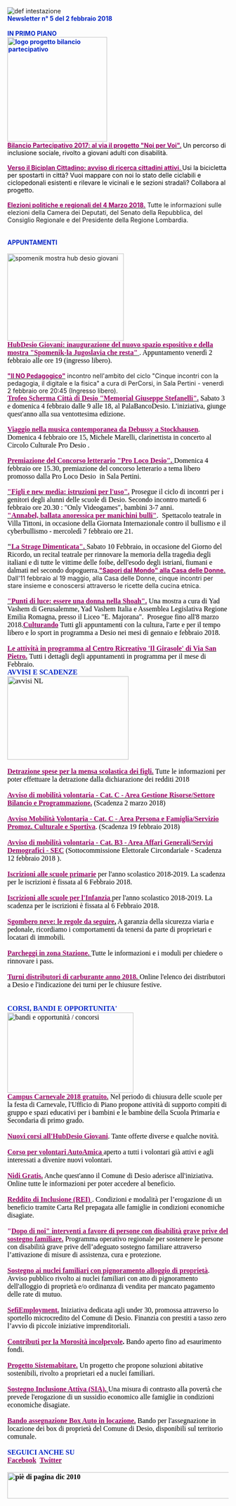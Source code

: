 <html><body><DIV>
<DIV><IMG border=0 alt="def intestazione" src="http://www.comune.desio.mb.it/servizi/gestionedocumentale/visualizzadocumento.aspx?id=6276"> </DIV>
<DIV><STRONG><FONT color=#0426c6>Newsletter n°&nbsp;5 del&nbsp;2 febbraio 2018</FONT></STRONG></DIV>
<DIV><STRONG><FONT color=#0426c6></FONT></STRONG>&nbsp;</DIV>
<DIV><FONT color=#0426c6><STRONG>IN PRIMO PIANO</STRONG></FONT></DIV>
<DIV><STRONG><FONT color=#0426c6><IMG style="HEIGHT: 238px; WIDTH: 227px" alt="logo progetto bilancio partecipativo " src="http://www.comune.desio.mb.it/servizi/gestionedocumentale/visualizzadocumento.aspx?ID=23638" width=179 height=251 Voi?? per Noi></FONT></STRONG></DIV>
<DIV>
<DIV><FONT color=#0426c6><FONT color=#000000><STRONG><FONT color=#990066><A title="" href="https://www.comune.desio.mb.it/servizi/notizie/notizie_fase02.aspx?ID=46730" target=_self><FONT color=#0426c6><FONT color=#000000><STRONG><FONT color=#990066>Bilancio Partecipativo 2017: al via il progetto "Noi per Voi".</FONT></STRONG></FONT></FONT></A></FONT> </STRONG>Un percorso di inclusione sociale, rivolto a giovani adulti con disabilità.</FONT> </FONT></DIV></DIV>
<DIV>&nbsp;</DIV>
<DIV>
<DIV><STRONG><A title="" href="https://www.comune.desio.mb.it/servizi/notizie/notizie_fase02.aspx?ID=46769" target=_self><STRONG><FONT color=#990066>Verso il Biciplan Cittadino: avviso di ricerca cittadini attivi. </FONT></STRONG></A></STRONG><FONT color=#000000>Usi la bicicletta per spostarti in città? Vuoi mappare con noi lo stato delle ciclabili e ciclopedonali esistenti e rilevare le vicinali e le sezioni stradali? Collabora al progetto. </FONT></DIV>
<DIV>&nbsp;</DIV>
<DIV>
<DIV><A title="" href="http://www.comune.desio.mb.it/servizi/notizie/notizie_fase02.aspx?ID=46646" target=_self><STRONG><FONT color=#990066>Elezioni politiche e regionali del 4 Marzo 2018.</FONT></STRONG></A> Tutte le informazioni sulle elezioni della Camera dei Deputati, del Senato della Repubblica, del Consiglio Regionale e del Presidente della Regione Lombardia.</DIV></DIV>
<DIV><STRONG><FONT color=#0426c6></FONT></STRONG>&nbsp;</DIV></DIV>
<DIV><STRONG><FONT color=#0426c6></FONT></STRONG>&nbsp;</DIV>
<DIV><FONT color=#0426c6><STRONG>APPUNTAMENTI</STRONG></FONT><FONT color=#0426c6><FONT color=#000000> </FONT></FONT></DIV>
<DIV>&nbsp;</DIV>
<DIV><IMG style="HEIGHT: 199px; WIDTH: 265px" alt="spomenik mostra hub desio giovani" src="http://www.comune.desio.mb.it/servizi/gestionedocumentale/visualizzadocumento.aspx?ID=23639" width=265 height=262></DIV>
<DIV><SPAN style="FONT-SIZE: 12px; FONT-FAMILY: Verdana, Geneva, Arial, Helvetica, sans-serif; WHITE-SPACE: normal; WORD-SPACING: 0px; TEXT-TRANSFORM: none; FLOAT: none; FONT-WEIGHT: normal; COLOR: rgb(0,0,0); FONT-STYLE: normal; ORPHANS: 2; WIDOWS: 2; DISPLAY: inline !important; LETTER-SPACING: normal; TEXT-INDENT: 0px; font-variant-ligatures: normal; font-variant-caps: normal; -webkit-text-stroke-width: 0px; text-decoration-style: initial; text-decoration-color: initial"><SPAN style="COLOR: black"><FONT size=3 face="Times New Roman"><A title="" href="http://www.comune.desio.mb.it/servizi/notizie/notizie_fase02.aspx?ID=46949" target=_self><SPAN style="FONT-SIZE: 12px; FONT-FAMILY: Verdana, Geneva, Arial, Helvetica, sans-serif; WHITE-SPACE: normal; WORD-SPACING: 0px; TEXT-TRANSFORM: none; FLOAT: none; FONT-WEIGHT: normal; COLOR: rgb(0,0,0); FONT-STYLE: normal; ORPHANS: 2; WIDOWS: 2; DISPLAY: inline !important; LETTER-SPACING: normal; TEXT-INDENT: 0px; font-variant-ligatures: normal; font-variant-caps: normal; -webkit-text-stroke-width: 0px; text-decoration-style: initial; text-decoration-color: initial"><SPAN style="COLOR: black"><FONT size=3 face="Times New Roman"><STRONG><FONT color=#990066>HubDesio Giovani: inaugurazione del nuovo spazio espositivo e della mostra "Spomenik-la Jugoslavia che resta"</FONT></STRONG> </FONT></SPAN></SPAN></A>. </FONT></SPAN></SPAN><SPAN style="COLOR: black"><FONT size=3 face="Times New Roman">Appuntamento venerdì 2 febbraio alle ore 19 (ingresso libero).</FONT></SPAN></DIV>
<DIV><SPAN style="COLOR: black"></SPAN>&nbsp;</DIV>
<DIV>
<P class=MsoNormal style="MARGIN: 0cm 0cm 0pt"><SPAN style="FONT-WEIGHT: normal; COLOR: black"></A></SPAN></SPAN><SPAN style="COLOR: black"></SPAN><STRONG><FONT color=#990066><A title="" href="http://percorsidesio.it/blog/2018/01/13/il-no-pedagogico-02-02/" target=_self><STRONG><FONT color=#990066>"Il NO Pedagogico"</FONT></STRONG></A></FONT></STRONG> incontro nell'ambito del ciclo "Cinque incontri con la pedagogia, il digitale e la fisica" a cura di PerCorsi, in Sala Pertini - venerdì 2 febbraio ore <?xml:namespace prefix = "st1" ns = "urn:schemas-microsoft-com:office:smarttags" /><st1:time Hour="20" Minute="45" w:st="on">20:45</st1:time> (Ingresso libero).</SPAN></SPAN><?xml:namespace prefix = "o" ns = "urn:schemas-microsoft-com:office:office" /><o:p></o:p></P></DIV>
<DIV>
<DIV></SPAN><SPAN style="FONT-SIZE: 12px; FONT-FAMILY: Verdana, Geneva, Arial, Helvetica, sans-serif; WHITE-SPACE: normal; WORD-SPACING: 0px; TEXT-TRANSFORM: none; FLOAT: none; FONT-WEIGHT: normal; COLOR: rgb(0,0,0); FONT-STYLE: normal; ORPHANS: 2; WIDOWS: 2; DISPLAY: inline !important; LETTER-SPACING: normal; TEXT-INDENT: 0px; font-variant-ligatures: normal; font-variant-caps: normal; -webkit-text-stroke-width: 0px; text-decoration-style: initial; text-decoration-color: initial"><SPAN style="FONT-SIZE: 12px; FONT-FAMILY: Verdana, Geneva, Arial, Helvetica, sans-serif; WHITE-SPACE: normal; WORD-SPACING: 0px; TEXT-TRANSFORM: none; FLOAT: none; FONT-WEIGHT: normal; COLOR: rgb(0,0,0); FONT-STYLE: normal; ORPHANS: 2; WIDOWS: 2; DISPLAY: inline !important; LETTER-SPACING: normal; TEXT-INDENT: 0px; font-variant-ligatures: normal; font-variant-caps: normal; -webkit-text-stroke-width: 0px; text-decoration-style: initial; text-decoration-color: initial"><SPAN style="FONT-SIZE: 12pt; FONT-FAMILY: 'Times New Roman'; COLOR: black; mso-fareast-font-family: 'MS Mincho'; mso-fareast-language: JA; mso-ansi-language: IT; mso-bidi-language: AR-SA"><STRONG><FONT color=#990066></FONT></STRONG></SPAN></SPAN></SPAN></DIV></DIV>
<DIV><SPAN style="FONT-SIZE: 12px; FONT-FAMILY: Verdana, Geneva, Arial, Helvetica, sans-serif; WHITE-SPACE: normal; WORD-SPACING: 0px; TEXT-TRANSFORM: none; FLOAT: none; FONT-WEIGHT: normal; COLOR: rgb(0,0,0); FONT-STYLE: normal; ORPHANS: 2; WIDOWS: 2; DISPLAY: inline !important; LETTER-SPACING: normal; TEXT-INDENT: 0px; font-variant-ligatures: normal; font-variant-caps: normal; -webkit-text-stroke-width: 0px; text-decoration-style: initial; text-decoration-color: initial"><SPAN style="FONT-SIZE: 12px; FONT-FAMILY: Verdana, Geneva, Arial, Helvetica, sans-serif; WHITE-SPACE: normal; WORD-SPACING: 0px; TEXT-TRANSFORM: none; FLOAT: none; FONT-WEIGHT: normal; COLOR: rgb(0,0,0); FONT-STYLE: normal; ORPHANS: 2; WIDOWS: 2; DISPLAY: inline !important; LETTER-SPACING: normal; TEXT-INDENT: 0px; font-variant-ligatures: normal; font-variant-caps: normal; -webkit-text-stroke-width: 0px; text-decoration-style: initial; text-decoration-color: initial"><SPAN style="FONT-SIZE: 12pt; FONT-FAMILY: 'Times New Roman'; COLOR: black; mso-fareast-font-family: 'MS Mincho'; mso-fareast-language: JA; mso-ansi-language: IT; mso-bidi-language: AR-SA"><FONT color=#990066><STRONG><A title="" href="http://www.comune.desio.mb.it/servizi/notizie/notizie_fase02.aspx?ID=46970" target=_self><SPAN style="FONT-SIZE: 12px; FONT-FAMILY: Verdana, Geneva, Arial, Helvetica, sans-serif; WHITE-SPACE: normal; WORD-SPACING: 0px; TEXT-TRANSFORM: none; FLOAT: none; FONT-WEIGHT: normal; COLOR: rgb(0,0,0); FONT-STYLE: normal; ORPHANS: 2; WIDOWS: 2; DISPLAY: inline !important; LETTER-SPACING: normal; TEXT-INDENT: 0px; font-variant-ligatures: normal; font-variant-caps: normal; -webkit-text-stroke-width: 0px; text-decoration-style: initial; text-decoration-color: initial"><SPAN style="FONT-SIZE: 12px; FONT-FAMILY: Verdana, Geneva, Arial, Helvetica, sans-serif; WHITE-SPACE: normal; WORD-SPACING: 0px; TEXT-TRANSFORM: none; FLOAT: none; FONT-WEIGHT: normal; COLOR: rgb(0,0,0); FONT-STYLE: normal; ORPHANS: 2; WIDOWS: 2; DISPLAY: inline !important; LETTER-SPACING: normal; TEXT-INDENT: 0px; font-variant-ligatures: normal; font-variant-caps: normal; -webkit-text-stroke-width: 0px; text-decoration-style: initial; text-decoration-color: initial"><SPAN style="FONT-SIZE: 12pt; FONT-FAMILY: 'Times New Roman'; COLOR: black; mso-fareast-font-family: 'MS Mincho'; mso-fareast-language: JA; mso-ansi-language: IT; mso-bidi-language: AR-SA"><FONT color=#990066><STRONG>Trofeo Scherma Città di Desio "Memorial Giuseppe Stefanelli".</STRONG></FONT></SPAN></SPAN></SPAN></A> </STRONG></FONT><FONT color=#000000>Sabato 3 e domenica 4 febbraio dalle 9 alle 18, al PalaBancoDesio. L'iniziativa, giunge quest'anno alla sua ventottesima edizione.</FONT></SPAN></SPAN></SPAN></DIV>
<DIV><SPAN style="FONT-SIZE: 12px; FONT-FAMILY: Verdana, Geneva, Arial, Helvetica, sans-serif; WHITE-SPACE: normal; WORD-SPACING: 0px; TEXT-TRANSFORM: none; FLOAT: none; FONT-WEIGHT: normal; COLOR: rgb(0,0,0); FONT-STYLE: normal; ORPHANS: 2; WIDOWS: 2; DISPLAY: inline !important; LETTER-SPACING: normal; TEXT-INDENT: 0px; font-variant-ligatures: normal; font-variant-caps: normal; -webkit-text-stroke-width: 0px; text-decoration-style: initial; text-decoration-color: initial"><SPAN style="FONT-SIZE: 12px; FONT-FAMILY: Verdana, Geneva, Arial, Helvetica, sans-serif; WHITE-SPACE: normal; WORD-SPACING: 0px; TEXT-TRANSFORM: none; FLOAT: none; FONT-WEIGHT: normal; COLOR: rgb(0,0,0); FONT-STYLE: normal; ORPHANS: 2; WIDOWS: 2; DISPLAY: inline !important; LETTER-SPACING: normal; TEXT-INDENT: 0px; font-variant-ligatures: normal; font-variant-caps: normal; -webkit-text-stroke-width: 0px; text-decoration-style: initial; text-decoration-color: initial"><SPAN style="FONT-SIZE: 12pt; FONT-FAMILY: 'Times New Roman'; COLOR: black; mso-fareast-font-family: 'MS Mincho'; mso-fareast-language: JA; mso-ansi-language: IT; mso-bidi-language: AR-SA"><STRONG><FONT color=#990066></FONT></STRONG></SPAN></SPAN></SPAN>&nbsp;</DIV>
<DIV><SPAN style="FONT-SIZE: 12px; FONT-FAMILY: Verdana, Geneva, Arial, Helvetica, sans-serif; WHITE-SPACE: normal; WORD-SPACING: 0px; TEXT-TRANSFORM: none; FLOAT: none; FONT-WEIGHT: normal; COLOR: rgb(0,0,0); FONT-STYLE: normal; ORPHANS: 2; WIDOWS: 2; DISPLAY: inline !important; LETTER-SPACING: normal; TEXT-INDENT: 0px; font-variant-ligatures: normal; font-variant-caps: normal; -webkit-text-stroke-width: 0px; text-decoration-style: initial; text-decoration-color: initial"><SPAN style="FONT-SIZE: 12px; FONT-FAMILY: Verdana, Geneva, Arial, Helvetica, sans-serif; WHITE-SPACE: normal; WORD-SPACING: 0px; TEXT-TRANSFORM: none; FLOAT: none; FONT-WEIGHT: normal; COLOR: rgb(0,0,0); FONT-STYLE: normal; ORPHANS: 2; WIDOWS: 2; DISPLAY: inline !important; LETTER-SPACING: normal; TEXT-INDENT: 0px; font-variant-ligatures: normal; font-variant-caps: normal; -webkit-text-stroke-width: 0px; text-decoration-style: initial; text-decoration-color: initial"><SPAN style="FONT-SIZE: 12pt; FONT-FAMILY: 'Times New Roman'; COLOR: black; mso-fareast-font-family: 'MS Mincho'; mso-fareast-language: JA; mso-ansi-language: IT; mso-bidi-language: AR-SA"><STRONG><FONT color=#990066><A title="" href="http://www.comune.desio.mb.it/servizi/notizie/notizie_fase02.aspx?ID=46748" target=_self><SPAN style="FONT-SIZE: 12px; FONT-FAMILY: Verdana, Geneva, Arial, Helvetica, sans-serif; WHITE-SPACE: normal; WORD-SPACING: 0px; TEXT-TRANSFORM: none; FLOAT: none; FONT-WEIGHT: normal; COLOR: rgb(0,0,0); FONT-STYLE: normal; ORPHANS: 2; WIDOWS: 2; DISPLAY: inline !important; LETTER-SPACING: normal; TEXT-INDENT: 0px; font-variant-ligatures: normal; font-variant-caps: normal; -webkit-text-stroke-width: 0px; text-decoration-style: initial; text-decoration-color: initial"><SPAN style="FONT-SIZE: 12px; FONT-FAMILY: Verdana, Geneva, Arial, Helvetica, sans-serif; WHITE-SPACE: normal; WORD-SPACING: 0px; TEXT-TRANSFORM: none; FLOAT: none; FONT-WEIGHT: normal; COLOR: rgb(0,0,0); FONT-STYLE: normal; ORPHANS: 2; WIDOWS: 2; DISPLAY: inline !important; LETTER-SPACING: normal; TEXT-INDENT: 0px; font-variant-ligatures: normal; font-variant-caps: normal; -webkit-text-stroke-width: 0px; text-decoration-style: initial; text-decoration-color: initial"><SPAN style="FONT-SIZE: 12pt; FONT-FAMILY: 'Times New Roman'; COLOR: black; mso-fareast-font-family: 'MS Mincho'; mso-fareast-language: JA; mso-ansi-language: IT; mso-bidi-language: AR-SA"><STRONG><FONT color=#990066>Viaggio nella musica contemporanea da Debussy a Stockhausen</FONT></STRONG></SPAN></SPAN></SPAN></A></FONT></STRONG>. Domenica 4 febbraio ore 15, Michele Marelli, clarinettista in concerto al Circolo Culturale Pro Desio .</SPAN></SPAN></SPAN></DIV>
<DIV><SPAN style="FONT-SIZE: 12px; FONT-FAMILY: Verdana, Geneva, Arial, Helvetica, sans-serif; WHITE-SPACE: normal; WORD-SPACING: 0px; TEXT-TRANSFORM: none; FLOAT: none; FONT-WEIGHT: normal; COLOR: rgb(0,0,0); FONT-STYLE: normal; ORPHANS: 2; WIDOWS: 2; DISPLAY: inline !important; LETTER-SPACING: normal; TEXT-INDENT: 0px; font-variant-ligatures: normal; font-variant-caps: normal; -webkit-text-stroke-width: 0px; text-decoration-style: initial; text-decoration-color: initial"><SPAN style="FONT-SIZE: 12px; FONT-FAMILY: Verdana, Geneva, Arial, Helvetica, sans-serif; WHITE-SPACE: normal; WORD-SPACING: 0px; TEXT-TRANSFORM: none; FLOAT: none; FONT-WEIGHT: normal; COLOR: rgb(0,0,0); FONT-STYLE: normal; ORPHANS: 2; WIDOWS: 2; DISPLAY: inline !important; LETTER-SPACING: normal; TEXT-INDENT: 0px; font-variant-ligatures: normal; font-variant-caps: normal; -webkit-text-stroke-width: 0px; text-decoration-style: initial; text-decoration-color: initial"><SPAN style="FONT-SIZE: 12pt; FONT-FAMILY: 'Times New Roman'; COLOR: black; mso-fareast-font-family: 'MS Mincho'; mso-fareast-language: JA; mso-ansi-language: IT; mso-bidi-language: AR-SA"></SPAN></SPAN></SPAN>&nbsp;</DIV>
<DIV><SPAN style="FONT-SIZE: 12px; FONT-FAMILY: Verdana, Geneva, Arial, Helvetica, sans-serif; WHITE-SPACE: normal; WORD-SPACING: 0px; TEXT-TRANSFORM: none; FLOAT: none; FONT-WEIGHT: normal; COLOR: rgb(0,0,0); FONT-STYLE: normal; ORPHANS: 2; WIDOWS: 2; DISPLAY: inline !important; LETTER-SPACING: normal; TEXT-INDENT: 0px; font-variant-ligatures: normal; font-variant-caps: normal; -webkit-text-stroke-width: 0px; text-decoration-style: initial; text-decoration-color: initial"><SPAN style="FONT-SIZE: 12px; FONT-FAMILY: Verdana, Geneva, Arial, Helvetica, sans-serif; WHITE-SPACE: normal; WORD-SPACING: 0px; TEXT-TRANSFORM: none; FLOAT: none; FONT-WEIGHT: normal; COLOR: rgb(0,0,0); FONT-STYLE: normal; ORPHANS: 2; WIDOWS: 2; DISPLAY: inline !important; LETTER-SPACING: normal; TEXT-INDENT: 0px; font-variant-ligatures: normal; font-variant-caps: normal; -webkit-text-stroke-width: 0px; text-decoration-style: initial; text-decoration-color: initial"><SPAN style="FONT-SIZE: 12pt; FONT-FAMILY: 'Times New Roman'; COLOR: black; mso-fareast-font-family: 'MS Mincho'; mso-fareast-language: JA; mso-ansi-language: IT; mso-bidi-language: AR-SA"><STRONG><FONT color=#990066><A title="" href="http://www.comune.desio.mb.it/servizi/notizie/notizie_fase02.aspx?ID=46824" target=_self><SPAN style="FONT-SIZE: 12px; FONT-FAMILY: Verdana, Geneva, Arial, Helvetica, sans-serif; WHITE-SPACE: normal; WORD-SPACING: 0px; TEXT-TRANSFORM: none; FLOAT: none; FONT-WEIGHT: normal; COLOR: rgb(0,0,0); FONT-STYLE: normal; ORPHANS: 2; WIDOWS: 2; DISPLAY: inline !important; LETTER-SPACING: normal; TEXT-INDENT: 0px; font-variant-ligatures: normal; font-variant-caps: normal; -webkit-text-stroke-width: 0px; text-decoration-style: initial; text-decoration-color: initial"><SPAN style="FONT-SIZE: 12px; FONT-FAMILY: Verdana, Geneva, Arial, Helvetica, sans-serif; WHITE-SPACE: normal; WORD-SPACING: 0px; TEXT-TRANSFORM: none; FLOAT: none; FONT-WEIGHT: normal; COLOR: rgb(0,0,0); FONT-STYLE: normal; ORPHANS: 2; WIDOWS: 2; DISPLAY: inline !important; LETTER-SPACING: normal; TEXT-INDENT: 0px; font-variant-ligatures: normal; font-variant-caps: normal; -webkit-text-stroke-width: 0px; text-decoration-style: initial; text-decoration-color: initial"><SPAN style="FONT-SIZE: 12pt; FONT-FAMILY: 'Times New Roman'; COLOR: black; mso-fareast-font-family: 'MS Mincho'; mso-fareast-language: JA; mso-ansi-language: IT; mso-bidi-language: AR-SA"><STRONG><FONT color=#990066>Premiazione del Concorso letterario "Pro Loco Desio". </FONT></STRONG></SPAN></SPAN></SPAN></A></FONT></STRONG>Domenica 4 febbraio ore 15.30, premiazione del concorso letterario a tema libero promosso dalla Pro Loco Desio&nbsp; in Sala Pertini.</SPAN></SPAN></SPAN></DIV>
<DIV><SPAN style="FONT-SIZE: 12px; FONT-FAMILY: Verdana, Geneva, Arial, Helvetica, sans-serif; WHITE-SPACE: normal; WORD-SPACING: 0px; TEXT-TRANSFORM: none; FLOAT: none; FONT-WEIGHT: normal; COLOR: rgb(0,0,0); FONT-STYLE: normal; ORPHANS: 2; WIDOWS: 2; DISPLAY: inline !important; LETTER-SPACING: normal; TEXT-INDENT: 0px; font-variant-ligatures: normal; font-variant-caps: normal; -webkit-text-stroke-width: 0px; text-decoration-style: initial; text-decoration-color: initial"><SPAN style="FONT-SIZE: 12px; FONT-FAMILY: Verdana, Geneva, Arial, Helvetica, sans-serif; WHITE-SPACE: normal; WORD-SPACING: 0px; TEXT-TRANSFORM: none; FLOAT: none; FONT-WEIGHT: normal; COLOR: rgb(0,0,0); FONT-STYLE: normal; ORPHANS: 2; WIDOWS: 2; DISPLAY: inline !important; LETTER-SPACING: normal; TEXT-INDENT: 0px; font-variant-ligatures: normal; font-variant-caps: normal; -webkit-text-stroke-width: 0px; text-decoration-style: initial; text-decoration-color: initial"><SPAN style="FONT-SIZE: 12pt; FONT-FAMILY: 'Times New Roman'; COLOR: black; mso-fareast-font-family: 'MS Mincho'; mso-fareast-language: JA; mso-ansi-language: IT; mso-bidi-language: AR-SA"></SPAN></SPAN></SPAN>&nbsp;</DIV>
<DIV><SPAN style="FONT-SIZE: 12px; FONT-FAMILY: Verdana, Geneva, Arial, Helvetica, sans-serif; WHITE-SPACE: normal; WORD-SPACING: 0px; TEXT-TRANSFORM: none; FLOAT: none; FONT-WEIGHT: normal; COLOR: rgb(0,0,0); FONT-STYLE: normal; ORPHANS: 2; WIDOWS: 2; DISPLAY: inline !important; LETTER-SPACING: normal; TEXT-INDENT: 0px; font-variant-ligatures: normal; font-variant-caps: normal; -webkit-text-stroke-width: 0px; text-decoration-style: initial; text-decoration-color: initial"><SPAN style="FONT-SIZE: 12px; FONT-FAMILY: Verdana, Geneva, Arial, Helvetica, sans-serif; WHITE-SPACE: normal; WORD-SPACING: 0px; TEXT-TRANSFORM: none; FLOAT: none; FONT-WEIGHT: normal; COLOR: rgb(0,0,0); FONT-STYLE: normal; ORPHANS: 2; WIDOWS: 2; DISPLAY: inline !important; LETTER-SPACING: normal; TEXT-INDENT: 0px; font-variant-ligatures: normal; font-variant-caps: normal; -webkit-text-stroke-width: 0px; text-decoration-style: initial; text-decoration-color: initial"><SPAN style="FONT-SIZE: 12pt; FONT-FAMILY: 'Times New Roman'; COLOR: black; mso-fareast-font-family: 'MS Mincho'; mso-fareast-language: JA; mso-ansi-language: IT; mso-bidi-language: AR-SA"><SPAN style="FONT-SIZE: 12px; FONT-FAMILY: Verdana, Geneva, Arial, Helvetica, sans-serif; WHITE-SPACE: normal; WORD-SPACING: 0px; TEXT-TRANSFORM: none; FLOAT: none; FONT-WEIGHT: normal; COLOR: rgb(0,0,0); FONT-STYLE: normal; ORPHANS: 2; WIDOWS: 2; DISPLAY: inline !important; LETTER-SPACING: normal; TEXT-INDENT: 0px; font-variant-ligatures: normal; font-variant-caps: normal; -webkit-text-stroke-width: 0px; text-decoration-style: initial; text-decoration-color: initial"><FONT color=#0426c6 size=3 face="Times New Roman"><A title="" href="https://www.comune.desio.mb.it/servizi/notizie/notizie_fase02.aspx?ID=46078" target=_self><SPAN style="FONT-SIZE: 12px; FONT-FAMILY: Verdana, Geneva, Arial, Helvetica, sans-serif; WHITE-SPACE: normal; WORD-SPACING: 0px; TEXT-TRANSFORM: none; FLOAT: none; FONT-WEIGHT: normal; COLOR: rgb(0,0,0); FONT-STYLE: normal; ORPHANS: 2; WIDOWS: 2; DISPLAY: inline !important; LETTER-SPACING: normal; TEXT-INDENT: 0px; font-variant-ligatures: normal; font-variant-caps: normal; -webkit-text-stroke-width: 0px; text-decoration-style: initial; text-decoration-color: initial"><FONT color=#990066 size=3 face="Times New Roman"><STRONG>"Figli e new media: istruzioni per l'uso".</STRONG></FONT></SPAN></A><STRONG> </STRONG><FONT color=#000000>Prosegue il c</FONT><FONT color=#000000>iclo di incontri per i genitori degli alunni delle scuole di Desio. Secondo incontro martedì 6 febbraio ore 20.30 : "Only Videogames", b</FONT></FONT></SPAN><SPAN style="FONT-SIZE: 12px; FONT-FAMILY: Verdana, Geneva, Arial, Helvetica, sans-serif; WHITE-SPACE: normal; WORD-SPACING: 0px; TEXT-TRANSFORM: none; FLOAT: none; FONT-WEIGHT: normal; COLOR: rgb(0,0,0); FONT-STYLE: normal; ORPHANS: 2; WIDOWS: 2; DISPLAY: inline !important; LETTER-SPACING: normal; TEXT-INDENT: 0px; font-variant-ligatures: normal; font-variant-caps: normal; -webkit-text-stroke-width: 0px; text-decoration-style: initial; text-decoration-color: initial"><FONT color=#0426c6 size=3 face="Times New Roman"><FONT color=#000000>ambini 3-7 anni. <BR></FONT></FONT></SPAN></SPAN></SPAN></SPAN><SPAN style="FONT-SIZE: 12px; FONT-FAMILY: Verdana, Geneva, Arial, Helvetica, sans-serif; WHITE-SPACE: normal; WORD-SPACING: 0px; TEXT-TRANSFORM: none; FLOAT: none; FONT-WEIGHT: normal; COLOR: rgb(0,0,0); FONT-STYLE: normal; ORPHANS: 2; WIDOWS: 2; DISPLAY: inline !important; LETTER-SPACING: normal; TEXT-INDENT: 0px; font-variant-ligatures: normal; font-variant-caps: normal; -webkit-text-stroke-width: 0px; text-decoration-style: initial; text-decoration-color: initial"><SPAN style="FONT-SIZE: 12px; FONT-FAMILY: Verdana, Geneva, Arial, Helvetica, sans-serif; WHITE-SPACE: normal; WORD-SPACING: 0px; TEXT-TRANSFORM: none; FLOAT: none; FONT-WEIGHT: normal; COLOR: rgb(0,0,0); FONT-STYLE: normal; ORPHANS: 2; WIDOWS: 2; DISPLAY: inline !important; LETTER-SPACING: normal; TEXT-INDENT: 0px; font-variant-ligatures: normal; font-variant-caps: normal; -webkit-text-stroke-width: 0px; text-decoration-style: initial; text-decoration-color: initial"><SPAN style="FONT-SIZE: 12pt; FONT-FAMILY: 'Times New Roman'; COLOR: black; mso-fareast-font-family: 'MS Mincho'; mso-fareast-language: JA; mso-ansi-language: IT; mso-bidi-language: AR-SA"></DIV>
<DIV>
<DIV><SPAN style="FONT-SIZE: 12px; FONT-FAMILY: Verdana, Geneva, Arial, Helvetica, sans-serif; WHITE-SPACE: normal; WORD-SPACING: 0px; TEXT-TRANSFORM: none; FLOAT: none; FONT-WEIGHT: normal; COLOR: rgb(0,0,0); FONT-STYLE: normal; ORPHANS: 2; WIDOWS: 2; DISPLAY: inline !important; LETTER-SPACING: normal; TEXT-INDENT: 0px; font-variant-ligatures: normal; font-variant-caps: normal; -webkit-text-stroke-width: 0px; text-decoration-style: initial; text-decoration-color: initial"><SPAN style="FONT-SIZE: 12px; FONT-FAMILY: Verdana, Geneva, Arial, Helvetica, sans-serif; WHITE-SPACE: normal; WORD-SPACING: 0px; TEXT-TRANSFORM: none; FLOAT: none; FONT-WEIGHT: normal; COLOR: rgb(0,0,0); FONT-STYLE: normal; ORPHANS: 2; WIDOWS: 2; DISPLAY: inline !important; LETTER-SPACING: normal; TEXT-INDENT: 0px; font-variant-ligatures: normal; font-variant-caps: normal; -webkit-text-stroke-width: 0px; text-decoration-style: initial; text-decoration-color: initial"><SPAN style="FONT-SIZE: 12pt; FONT-FAMILY: 'Times New Roman'; COLOR: black; mso-fareast-font-family: 'MS Mincho'; mso-fareast-language: JA; mso-ansi-language: IT; mso-bidi-language: AR-SA"><STRONG><FONT color=#990066><A title="" href="http://www.comune.desio.mb.it/servizi/notizie/notizie_fase02.aspx?ID=46803" target=_self><SPAN style="FONT-SIZE: 12px; FONT-FAMILY: Verdana, Geneva, Arial, Helvetica, sans-serif; WHITE-SPACE: normal; WORD-SPACING: 0px; TEXT-TRANSFORM: none; FLOAT: none; FONT-WEIGHT: normal; COLOR: rgb(0,0,0); FONT-STYLE: normal; ORPHANS: 2; WIDOWS: 2; DISPLAY: inline !important; LETTER-SPACING: normal; TEXT-INDENT: 0px; font-variant-ligatures: normal; font-variant-caps: normal; -webkit-text-stroke-width: 0px; text-decoration-style: initial; text-decoration-color: initial"><SPAN style="FONT-SIZE: 12px; FONT-FAMILY: Verdana, Geneva, Arial, Helvetica, sans-serif; WHITE-SPACE: normal; WORD-SPACING: 0px; TEXT-TRANSFORM: none; FLOAT: none; FONT-WEIGHT: normal; COLOR: rgb(0,0,0); FONT-STYLE: normal; ORPHANS: 2; WIDOWS: 2; DISPLAY: inline !important; LETTER-SPACING: normal; TEXT-INDENT: 0px; font-variant-ligatures: normal; font-variant-caps: normal; -webkit-text-stroke-width: 0px; text-decoration-style: initial; text-decoration-color: initial"><SPAN style="FONT-SIZE: 12pt; FONT-FAMILY: 'Times New Roman'; COLOR: black; mso-fareast-font-family: 'MS Mincho'; mso-fareast-language: JA; mso-ansi-language: IT; mso-bidi-language: AR-SA"><STRONG><FONT color=#990066>"Annabel, ballata anoressica per manichini bulli"</FONT></STRONG></SPAN></SPAN></SPAN></A></FONT></STRONG>.&nbsp; Spettacolo teatrale in Villa Tittoni, in occasione della Giornata Internazionale contro il bullismo e il cyberbullismo - mercoledì 7 febbraio ore 21.</SPAN></SPAN></SPAN></DIV>
<DIV><SPAN style="FONT-SIZE: 12px; FONT-FAMILY: Verdana, Geneva, Arial, Helvetica, sans-serif; WHITE-SPACE: normal; WORD-SPACING: 0px; TEXT-TRANSFORM: none; FLOAT: none; FONT-WEIGHT: normal; COLOR: rgb(0,0,0); FONT-STYLE: normal; ORPHANS: 2; WIDOWS: 2; DISPLAY: inline !important; LETTER-SPACING: normal; TEXT-INDENT: 0px; font-variant-ligatures: normal; font-variant-caps: normal; -webkit-text-stroke-width: 0px; text-decoration-style: initial; text-decoration-color: initial"><SPAN style="FONT-SIZE: 12px; FONT-FAMILY: Verdana, Geneva, Arial, Helvetica, sans-serif; WHITE-SPACE: normal; WORD-SPACING: 0px; TEXT-TRANSFORM: none; FLOAT: none; FONT-WEIGHT: normal; COLOR: rgb(0,0,0); FONT-STYLE: normal; ORPHANS: 2; WIDOWS: 2; DISPLAY: inline !important; LETTER-SPACING: normal; TEXT-INDENT: 0px; font-variant-ligatures: normal; font-variant-caps: normal; -webkit-text-stroke-width: 0px; text-decoration-style: initial; text-decoration-color: initial"><SPAN style="FONT-SIZE: 12pt; FONT-FAMILY: 'Times New Roman'; COLOR: black; mso-fareast-font-family: 'MS Mincho'; mso-fareast-language: JA; mso-ansi-language: IT; mso-bidi-language: AR-SA"></SPAN></SPAN></SPAN>&nbsp;</DIV>
<DIV><SPAN style="FONT-SIZE: 12px; FONT-FAMILY: Verdana, Geneva, Arial, Helvetica, sans-serif; WHITE-SPACE: normal; WORD-SPACING: 0px; TEXT-TRANSFORM: none; FLOAT: none; FONT-WEIGHT: normal; COLOR: rgb(0,0,0); FONT-STYLE: normal; ORPHANS: 2; WIDOWS: 2; DISPLAY: inline !important; LETTER-SPACING: normal; TEXT-INDENT: 0px; font-variant-ligatures: normal; font-variant-caps: normal; -webkit-text-stroke-width: 0px; text-decoration-style: initial; text-decoration-color: initial"><SPAN style="FONT-SIZE: 12px; FONT-FAMILY: Verdana, Geneva, Arial, Helvetica, sans-serif; WHITE-SPACE: normal; WORD-SPACING: 0px; TEXT-TRANSFORM: none; FLOAT: none; FONT-WEIGHT: normal; COLOR: rgb(0,0,0); FONT-STYLE: normal; ORPHANS: 2; WIDOWS: 2; DISPLAY: inline !important; LETTER-SPACING: normal; TEXT-INDENT: 0px; font-variant-ligatures: normal; font-variant-caps: normal; -webkit-text-stroke-width: 0px; text-decoration-style: initial; text-decoration-color: initial"><SPAN style="FONT-SIZE: 12pt; FONT-FAMILY: 'Times New Roman'; COLOR: black; mso-fareast-font-family: 'MS Mincho'; mso-fareast-language: JA; mso-ansi-language: IT; mso-bidi-language: AR-SA"><SPAN style="FONT-SIZE: 12px; FONT-FAMILY: Verdana, Geneva, Arial, Helvetica, sans-serif; WHITE-SPACE: normal; WORD-SPACING: 0px; TEXT-TRANSFORM: none; FLOAT: none; FONT-WEIGHT: normal; COLOR: rgb(0,0,0); FONT-STYLE: normal; ORPHANS: 2; WIDOWS: 2; DISPLAY: inline !important; LETTER-SPACING: normal; TEXT-INDENT: 0px; font-variant-ligatures: normal; font-variant-caps: normal; -webkit-text-stroke-width: 0px; text-decoration-style: initial; text-decoration-color: initial"><SPAN style="FONT-SIZE: 12px; FONT-FAMILY: Verdana, Geneva, Arial, Helvetica, sans-serif; WHITE-SPACE: normal; WORD-SPACING: 0px; TEXT-TRANSFORM: none; FLOAT: none; FONT-WEIGHT: normal; COLOR: rgb(0,0,0); FONT-STYLE: normal; ORPHANS: 2; WIDOWS: 2; DISPLAY: inline !important; LETTER-SPACING: normal; TEXT-INDENT: 0px; font-variant-ligatures: normal; font-variant-caps: normal; -webkit-text-stroke-width: 0px; text-decoration-style: initial; text-decoration-color: initial"><SPAN style="FONT-SIZE: 12pt; FONT-FAMILY: 'Times New Roman'; COLOR: black; mso-fareast-font-family: 'MS Mincho'; mso-fareast-language: JA; mso-ansi-language: IT; mso-bidi-language: AR-SA"><STRONG><FONT color=#990066><A title="" href="http://www.comune.desio.mb.it/servizi/notizie/notizie_fase02.aspx?ID=46925" target=_self>"<SPAN style="FONT-SIZE: 12px; FONT-FAMILY: Verdana, Geneva, Arial, Helvetica, sans-serif; WHITE-SPACE: normal; WORD-SPACING: 0px; TEXT-TRANSFORM: none; FLOAT: none; FONT-WEIGHT: normal; COLOR: rgb(0,0,0); FONT-STYLE: normal; ORPHANS: 2; WIDOWS: 2; DISPLAY: inline !important; LETTER-SPACING: normal; TEXT-INDENT: 0px; font-variant-ligatures: normal; font-variant-caps: normal; -webkit-text-stroke-width: 0px; text-decoration-style: initial; text-decoration-color: initial"><SPAN style="FONT-SIZE: 12px; FONT-FAMILY: Verdana, Geneva, Arial, Helvetica, sans-serif; WHITE-SPACE: normal; WORD-SPACING: 0px; TEXT-TRANSFORM: none; FLOAT: none; FONT-WEIGHT: normal; COLOR: rgb(0,0,0); FONT-STYLE: normal; ORPHANS: 2; WIDOWS: 2; DISPLAY: inline !important; LETTER-SPACING: normal; TEXT-INDENT: 0px; font-variant-ligatures: normal; font-variant-caps: normal; -webkit-text-stroke-width: 0px; text-decoration-style: initial; text-decoration-color: initial"><SPAN style="FONT-SIZE: 12pt; FONT-FAMILY: 'Times New Roman'; COLOR: black; mso-fareast-font-family: 'MS Mincho'; mso-fareast-language: JA; mso-ansi-language: IT; mso-bidi-language: AR-SA"><STRONG><FONT color=#990066>La Strage Dimenticata". </FONT></STRONG></SPAN></SPAN></SPAN></A></FONT></STRONG>Sabato 10 Febbraio, in occasione del Giorno del Ricordo, un recital teatrale per rinnovare la memoria della tragedia degli italiani e di tutte le vittime delle foibe, dell'esodo degli istriani, fiumani e dalmati nel secondo dopoguerra.</SPAN></SPAN></SPAN></SPAN></SPAN></SPAN></SPAN></SPAN></SPAN><STRONG><FONT color=#990066><A title="" href="http://www.comune.desio.mb.it/servizi/notizie/notizie_fase02.aspx?ID=46981" target=_self><STRONG><FONT color=#990066>"Sapori dal Mondo" alla Casa delle Donne.</FONT></STRONG></A></FONT></STRONG> Dall'11 febbraio al 19 maggio, alla Casa delle Donne, cinque incontri per stare insieme e conoscersi attraverso le ricette della cucina etnica.<BR></DIV></DIV><SPAN style="FONT-SIZE: 12px; FONT-FAMILY: Verdana, Geneva, Arial, Helvetica, sans-serif; WHITE-SPACE: normal; WORD-SPACING: 0px; TEXT-TRANSFORM: none; FLOAT: none; FONT-WEIGHT: normal; COLOR: rgb(0,0,0); FONT-STYLE: normal; ORPHANS: 2; WIDOWS: 2; DISPLAY: inline !important; LETTER-SPACING: normal; TEXT-INDENT: 0px; font-variant-ligatures: normal; font-variant-caps: normal; -webkit-text-stroke-width: 0px; text-decoration-style: initial; text-decoration-color: initial"><SPAN style="FONT-SIZE: 12px; FONT-FAMILY: Verdana, Geneva, Arial, Helvetica, sans-serif; WHITE-SPACE: normal; WORD-SPACING: 0px; TEXT-TRANSFORM: none; FLOAT: none; FONT-WEIGHT: normal; COLOR: rgb(0,0,0); FONT-STYLE: normal; ORPHANS: 2; WIDOWS: 2; DISPLAY: inline !important; LETTER-SPACING: normal; TEXT-INDENT: 0px; font-variant-ligatures: normal; font-variant-caps: normal; -webkit-text-stroke-width: 0px; text-decoration-style: initial; text-decoration-color: initial"><SPAN style="FONT-SIZE: 12pt; FONT-FAMILY: 'Times New Roman'; COLOR: black; mso-fareast-font-family: 'MS Mincho'; mso-fareast-language: JA; mso-ansi-language: IT; mso-bidi-language: AR-SA">
<DIV>
<DIV><SPAN style="FONT-SIZE: 12px; FONT-FAMILY: Verdana, Geneva, Arial, Helvetica, sans-serif; WHITE-SPACE: normal; WORD-SPACING: 0px; TEXT-TRANSFORM: none; FLOAT: none; FONT-WEIGHT: normal; COLOR: rgb(0,0,0); FONT-STYLE: normal; ORPHANS: 2; WIDOWS: 2; DISPLAY: inline !important; LETTER-SPACING: normal; TEXT-INDENT: 0px; font-variant-ligatures: normal; font-variant-caps: normal; -webkit-text-stroke-width: 0px; text-decoration-style: initial; text-decoration-color: initial"><SPAN style="FONT-SIZE: 12px; FONT-FAMILY: Verdana, Geneva, Arial, Helvetica, sans-serif; WHITE-SPACE: normal; WORD-SPACING: 0px; TEXT-TRANSFORM: none; FLOAT: none; FONT-WEIGHT: normal; COLOR: rgb(0,0,0); FONT-STYLE: normal; ORPHANS: 2; WIDOWS: 2; DISPLAY: inline !important; LETTER-SPACING: normal; TEXT-INDENT: 0px; font-variant-ligatures: normal; font-variant-caps: normal; -webkit-text-stroke-width: 0px; text-decoration-style: initial; text-decoration-color: initial"><SPAN style="FONT-SIZE: 12pt; FONT-FAMILY: 'Times New Roman'; COLOR: black; mso-fareast-font-family: 'MS Mincho'; mso-fareast-language: JA; mso-ansi-language: IT; mso-bidi-language: AR-SA"><FONT color=#990066></FONT></SPAN></SPAN></SPAN>&nbsp;</DIV>
<DIV><SPAN style="FONT-SIZE: 12px; FONT-FAMILY: Verdana, Geneva, Arial, Helvetica, sans-serif; WHITE-SPACE: normal; WORD-SPACING: 0px; TEXT-TRANSFORM: none; FLOAT: none; FONT-WEIGHT: normal; COLOR: rgb(0,0,0); FONT-STYLE: normal; ORPHANS: 2; WIDOWS: 2; DISPLAY: inline !important; LETTER-SPACING: normal; TEXT-INDENT: 0px; font-variant-ligatures: normal; font-variant-caps: normal; -webkit-text-stroke-width: 0px; text-decoration-style: initial; text-decoration-color: initial"><SPAN style="FONT-SIZE: 12px; FONT-FAMILY: Verdana, Geneva, Arial, Helvetica, sans-serif; WHITE-SPACE: normal; WORD-SPACING: 0px; TEXT-TRANSFORM: none; FLOAT: none; FONT-WEIGHT: normal; COLOR: rgb(0,0,0); FONT-STYLE: normal; ORPHANS: 2; WIDOWS: 2; DISPLAY: inline !important; LETTER-SPACING: normal; TEXT-INDENT: 0px; font-variant-ligatures: normal; font-variant-caps: normal; -webkit-text-stroke-width: 0px; text-decoration-style: initial; text-decoration-color: initial"><SPAN style="FONT-SIZE: 12pt; FONT-FAMILY: 'Times New Roman'; COLOR: black; mso-fareast-font-family: 'MS Mincho'; mso-fareast-language: JA; mso-ansi-language: IT; mso-bidi-language: AR-SA"><FONT color=#990066><A title="" href="https://www.comune.desio.mb.it/servizi/notizie/notizie_fase02.aspx?ID=46791" target=_self><SPAN style="FONT-SIZE: 12px; FONT-FAMILY: Verdana, Geneva, Arial, Helvetica, sans-serif; WHITE-SPACE: normal; WORD-SPACING: 0px; TEXT-TRANSFORM: none; FLOAT: none; FONT-WEIGHT: normal; COLOR: rgb(0,0,0); FONT-STYLE: normal; ORPHANS: 2; WIDOWS: 2; DISPLAY: inline !important; LETTER-SPACING: normal; TEXT-INDENT: 0px; font-variant-ligatures: normal; font-variant-caps: normal; -webkit-text-stroke-width: 0px; text-decoration-style: initial; text-decoration-color: initial"><SPAN style="FONT-SIZE: 12px; FONT-FAMILY: Verdana, Geneva, Arial, Helvetica, sans-serif; WHITE-SPACE: normal; WORD-SPACING: 0px; TEXT-TRANSFORM: none; FLOAT: none; FONT-WEIGHT: normal; COLOR: rgb(0,0,0); FONT-STYLE: normal; ORPHANS: 2; WIDOWS: 2; DISPLAY: inline !important; LETTER-SPACING: normal; TEXT-INDENT: 0px; font-variant-ligatures: normal; font-variant-caps: normal; -webkit-text-stroke-width: 0px; text-decoration-style: initial; text-decoration-color: initial"><SPAN style="FONT-SIZE: 12pt; FONT-FAMILY: 'Times New Roman'; COLOR: black; mso-fareast-font-family: 'MS Mincho'; mso-fareast-language: JA; mso-ansi-language: IT; mso-bidi-language: AR-SA"><FONT color=#990066><STRONG>"Punti di luce: essere una donna nella Shoah".</STRONG></FONT></SPAN></SPAN></SPAN></A><STRONG> </STRONG></FONT><FONT color=#000000>Una mostra a cura di Yad Vashem di Gerusalemme, Yad Vashem Italia e Assemblea Legislativa Regione Emilia Romagna, presso il Liceo "E. Majorana".&nbsp;&nbsp;Prosegue fino all'8 marzo 2018.</FONT></SPAN></SPAN></SPAN></SPAN></SPAN></SPAN><SPAN style="FONT-SIZE: 12px; FONT-FAMILY: Verdana, Geneva, Arial, Helvetica, sans-serif; WHITE-SPACE: normal; WORD-SPACING: 0px; TEXT-TRANSFORM: none; FLOAT: none; FONT-WEIGHT: normal; COLOR: rgb(0,0,0); FONT-STYLE: normal; ORPHANS: 2; WIDOWS: 2; DISPLAY: inline !important; LETTER-SPACING: normal; TEXT-INDENT: 0px; font-variant-ligatures: normal; font-variant-caps: normal; -webkit-text-stroke-width: 0px; text-decoration-style: initial; text-decoration-color: initial"><FONT size=3 face="Times New Roman"><A title="" href="http://www.comune.desio.mb.it/servizi/notizie/notizie_fase02.aspx?ID=46556" target=_self><SPAN style="FONT-SIZE: 12px; FONT-FAMILY: Verdana, Geneva, Arial, Helvetica, sans-serif; WHITE-SPACE: normal; WORD-SPACING: 0px; TEXT-TRANSFORM: none; FLOAT: none; FONT-WEIGHT: normal; COLOR: rgb(0,0,0); FONT-STYLE: normal; ORPHANS: 2; WIDOWS: 2; DISPLAY: inline !important; LETTER-SPACING: normal; TEXT-INDENT: 0px; font-variant-ligatures: normal; font-variant-caps: normal; -webkit-text-stroke-width: 0px; text-decoration-style: initial; text-decoration-color: initial"><FONT color=#990066 size=3 face="Times New Roman"><STRONG>Culturando</STRONG></FONT></SPAN></A><STRONG><FONT color=#990066> </FONT></STRONG>Tutti gli appuntamenti con la cultura, l'arte e per il tempo libero e lo sport in programma a Desio nei mesi di gennaio e febbraio 2018.</FONT></SPAN></DIV></DIV>
<DIV>
<DIV><FONT color=#0426c6><FONT color=#000000></FONT>&nbsp;</DIV>
<DIV>
<DIV><FONT color=#000000><A title="" href="http://www.comune.desio.mb.it/servizi/notizie/notizie_fase02.aspx?ID=46815" target=_self><STRONG><FONT color=#990066>Le attività in programma al Centro Ricreativo 'Il Girasole'&nbsp;di Via San Pietro.</FONT></STRONG></A><STRONG><FONT color=#990066> </FONT></STRONG>Tutti i dettagli degli appuntamenti in programma per il mese di Febbraio.</FONT></DIV></FONT></DIV></DIV>
<DIV>
<DIV>
<DIV><FONT color=#0426c6><STRONG>AVVISI E SCADENZE</STRONG></FONT> </DIV>
<DIV><IMG style="HEIGHT: 190px; WIDTH: 276px" border=0 alt="avvisi NL" src="http://www.comune.desio.mb.it/servizi/gestionedocumentale/visualizzadocumento.aspx?id=18789" width=232 height=175></DIV>
<DIV>&nbsp;</DIV>
<DIV><STRONG><FONT color=#990066><A title="" href="http://www.comune.desio.mb.it/servizi/notizie/notizie_fase02.aspx?ID=47037" target=_self><STRONG><FONT color=#990066>Detrazione spese per la mensa scolastica dei figli.</FONT></STRONG></A></FONT></STRONG> Tutte le informazioni per poter effettuare la detrazione dalla dichiarazione dei redditi 2018</DIV>
<DIV><STRONG><FONT color=#990066></FONT></STRONG>&nbsp;</DIV>
<DIV><STRONG><FONT color=#990066><A title="" href="http://www.comune.desio.mb.it/servizi/notizie/notizie_fase02.aspx?ID=46854" target=_self><STRONG><FONT color=#990066>Avviso di mobilità volontaria - Cat. C - Area Gestione Risorse/Settore Bilancio e Programmazione.</FONT></STRONG></A></FONT></STRONG> (Scadenza 2 marzo 2018)</DIV>
<DIV>&nbsp;</DIV>
<DIV><A title="" href="https://www.comune.desio.mb.it/servizi/notizie/notizie_fase02.aspx?ID=46713" target=_self><STRONG><FONT color=#990066>Avviso Mobilità Volontaria - Cat. C - Area Persona e Famiglia/Servizio Promoz. Culturale e Sportiva</FONT></STRONG></A>. (Scadenza 19 febbraio 2018)</DIV>
<DIV>
<DIV>
<DIV>&nbsp;</DIV>
<DIV><FONT color=#990066><A title="" href="http://www.comune.desio.mb.it/servizi/notizie/notizie_fase02.aspx?ID=46696" target=_self><FONT color=#990066><STRONG>Avviso di mobilità volontaria - Cat. B3 - Area Affari Generali/Servizi Demografici - SEC</STRONG></FONT></A><STRONG> </STRONG></FONT><FONT color=#000000>(Sottocommissione Elettorale Circondariale - Scadenza 12 febbraio 2018 ).</FONT></DIV>
<DIV>&nbsp;</DIV>
<DIV><A title="" href="https://www.comune.desio.mb.it/servizi/notizie/notizie_fase02.aspx?ID=46314" target=_self><FONT color=#990066><STRONG>Iscrizioni alle scuole primarie</STRONG></FONT></A><FONT color=#000000> per l'anno scolastico 2018-2019. La scadenza per le iscrizioni è fissata al 6 Febbraio 2018.</FONT></DIV>
<DIV>&nbsp;</DIV>
<DIV><A title="" href="http://www.comune.desio.mb.it/servizi/notizie/notizie_fase02.aspx?ID=46607" target=_self><FONT color=#990066><STRONG>Iscrizioni alle scuole per l'Infanzia</STRONG> </FONT></A>per l'anno scolastico 2018-2019. La scadenza per le iscrizioni è fissata al 6 Febbraio 2018.</DIV>
<DIV><FONT color=#990066><SPAN style="FONT-SIZE: 12px; FONT-FAMILY: Verdana, Geneva, Arial, Helvetica, sans-serif; WHITE-SPACE: normal; WORD-SPACING: 0px; TEXT-TRANSFORM: none; FLOAT: none; FONT-WEIGHT: normal; COLOR: rgb(0,0,0); FONT-STYLE: normal; ORPHANS: 2; WIDOWS: 2; DISPLAY: inline !important; LETTER-SPACING: normal; TEXT-INDENT: 0px; font-variant-ligatures: normal; font-variant-caps: normal; -webkit-text-stroke-width: 0px; text-decoration-style: initial; text-decoration-color: initial"></SPAN></FONT><FONT color=#990066><SPAN style="FONT-SIZE: 12px; FONT-FAMILY: Verdana, Geneva, Arial, Helvetica, sans-serif; WHITE-SPACE: normal; WORD-SPACING: 0px; TEXT-TRANSFORM: none; FLOAT: none; FONT-WEIGHT: normal; COLOR: rgb(0,0,0); FONT-STYLE: normal; ORPHANS: 2; WIDOWS: 2; DISPLAY: inline !important; LETTER-SPACING: normal; TEXT-INDENT: 0px; font-variant-ligatures: normal; font-variant-caps: normal; -webkit-text-stroke-width: 0px; text-decoration-style: initial; text-decoration-color: initial"><FONT size=3 face="Times New Roman"></FONT></SPAN></FONT>&nbsp;</DIV></DIV></DIV>
<DIV><FONT color=#990066><SPAN style="FONT-SIZE: 12px; FONT-FAMILY: Verdana, Geneva, Arial, Helvetica, sans-serif; WHITE-SPACE: normal; WORD-SPACING: 0px; TEXT-TRANSFORM: none; FLOAT: none; FONT-WEIGHT: normal; COLOR: rgb(0,0,0); FONT-STYLE: normal; ORPHANS: 2; WIDOWS: 2; DISPLAY: inline !important; LETTER-SPACING: normal; TEXT-INDENT: 0px; font-variant-ligatures: normal; font-variant-caps: normal; -webkit-text-stroke-width: 0px; text-decoration-style: initial; text-decoration-color: initial"><FONT size=3 face="Times New Roman">
<DIV><SPAN style="COLOR: black"><STRONG><FONT color=#990066><A title="" href="http://www.comune.desio.mb.it/servizi/notizie/notizie_fase02.aspx?ID=46286" target=_self><SPAN style="COLOR: black"><STRONG><FONT color=#990066>Sgombero neve: le regole da seguire</FONT></STRONG>.</SPAN></A></FONT></STRONG> A garanzia della sicurezza viaria e pedonale, ricordiamo i comportamenti da tenersi da parte di proprietari e locatari di immobili.</SPAN></DIV>
<DIV>
<P class=MsoNormal style="MARGIN: 0cm 0cm 0pt"></SPAN><SPAN style="FONT-SIZE: 12px; FONT-FAMILY: Verdana, Geneva, Arial, Helvetica, sans-serif; WHITE-SPACE: normal; WORD-SPACING: 0px; TEXT-TRANSFORM: none; FLOAT: none; FONT-WEIGHT: normal; COLOR: rgb(0,0,0); FONT-STYLE: normal; ORPHANS: 2; WIDOWS: 2; DISPLAY: inline !important; LETTER-SPACING: normal; TEXT-INDENT: 0px; font-variant-ligatures: normal; font-variant-caps: normal; -webkit-text-stroke-width: 0px; text-decoration-style: initial; text-decoration-color: initial"></SPAN>&nbsp;</P>
<P class=MsoNormal style="MARGIN: 0cm 0cm 0pt"><SPAN style="FONT-SIZE: 12px; FONT-FAMILY: Verdana, Geneva, Arial, Helvetica, sans-serif; WHITE-SPACE: normal; WORD-SPACING: 0px; TEXT-TRANSFORM: none; FLOAT: none; FONT-WEIGHT: normal; COLOR: rgb(0,0,0); FONT-STYLE: normal; ORPHANS: 2; WIDOWS: 2; DISPLAY: inline !important; LETTER-SPACING: normal; TEXT-INDENT: 0px; font-variant-ligatures: normal; font-variant-caps: normal; -webkit-text-stroke-width: 0px; text-decoration-style: initial; text-decoration-color: initial"><A title="" href="https://www.comune.desio.mb.it/servizi/notizie/notizie_fase02.aspx?ID=42741" target=_self><STRONG><FONT size=3><FONT face="Times New Roman"><FONT color=#990066>Parcheggi in zona Stazione.</FONT> </FONT></FONT></STRONG></A><STRONG></STRONG><FONT size=3 face="Times New Roman">Tutte le informazioni e i moduli per chiedere o rinnovare i pass. </FONT></SPAN></P>
<DIV><SPAN style="FONT-SIZE: 12px; FONT-FAMILY: Verdana, Geneva, Arial, Helvetica, sans-serif; WHITE-SPACE: normal; WORD-SPACING: 0px; TEXT-TRANSFORM: none; FLOAT: none; FONT-WEIGHT: normal; COLOR: rgb(0,0,0); FONT-STYLE: normal; ORPHANS: 2; WIDOWS: 2; DISPLAY: inline !important; LETTER-SPACING: normal; TEXT-INDENT: 0px; font-variant-ligatures: normal; font-variant-caps: normal; -webkit-text-stroke-width: 0px; text-decoration-style: initial; text-decoration-color: initial"></SPAN><FONT color=#990066><STRONG></STRONG></FONT>&nbsp;</DIV></DIV>
<DIV><FONT color=#990066><STRONG><A title="" href="https://www.comune.desio.mb.it/servizi/notizie/notizie_fase02.aspx?ID=42909" target=_self><FONT color=#990066><STRONG>Turni distributori di carburante anno 2018. </STRONG></FONT></A></STRONG></FONT><FONT color=#000000>Online l'elenco dei distributori a Desio e l'indicazione dei turni per le chiusure festive.</FONT></DIV>
<DIV></FONT></FONT><STRONG><FONT color=#0426c6></FONT></STRONG>&nbsp;</DIV>
<DIV><STRONG><FONT color=#0426c6></FONT></STRONG>&nbsp;</DIV>
<DIV><STRONG><FONT color=#0426c6>CORSI, BANDI E OPPORTUNITA'</FONT> </STRONG></DIV>
<DIV><IMG style="HEIGHT: 183px; WIDTH: 287px" border=0 alt="bandi e opportunità / concorsi" src="http://www.comune.desio.mb.it/servizi/gestionedocumentale/visualizzadocumento.aspx?id=18790" width=299 height=168></DIV>
<DIV><STRONG><FONT color=#990066><A title="" href="http://www.comune.desio.mb.it/servizi/notizie/notizie_fase02.aspx?ID=46827" target=_self><STRONG><FONT color=#990066>Campus Carnevale 2018 gratuito.</FONT></STRONG></A></FONT></STRONG> Nel periodo di chiusura delle scuole per la festa di Carnevale, l'Ufficio di Piano propone attività di supporto compiti di gruppo e spazi educativi per i bambini e le bambine della Scuola Primaria e Secondaria di primo grado.</DIV>
<DIV>&nbsp;</DIV>
<DIV>
<DIV>
<DIV><STRONG><FONT color=#990066><A title="" href="http://www.comune.desio.mb.it/servizi/notizie/notizie_fase02.aspx?ID=46692" target=_self><STRONG><FONT color=#990066>Nuovi corsi all'HubDesio Giovani</FONT></STRONG></A></FONT></STRONG>. Tante offerte diverse e qualche novità.</DIV></DIV>
<DIV>&nbsp;</DIV>
<DIV>
<P class=MsoNormal style="MARGIN: 0cm 0cm 0pt"><B><SPAN style="COLOR: #990066; mso-fareast-font-family: 'MS Mincho'; mso-fareast-language: JA"><A title="" href="http://www.comune.desio.mb.it/servizi/notizie/notizie_fase02.aspx?ID=46626" target=_self><SPAN style="COLOR: #990066"><FONT color=#990066 size=3 face="Times New Roman">Corso per volontari AutoAmica </FONT></SPAN></A><FONT color=#990066 size=3 face="Times New Roman"></FONT></SPAN></B><SPAN style="COLOR: black; mso-fareast-font-family: 'MS Mincho'; mso-fareast-language: JA"><FONT size=3 face="Times New Roman">aperto a tutti i volontari già attivi e agli interessati a divenire nuovi volontari.</FONT><o:p></o:p></SPAN></P></DIV>
<DIV><STRONG><FONT color=#990066 size=3 face="Times New Roman"><SPAN style="FONT-SIZE: 12px; FONT-FAMILY: Verdana, Geneva, Arial, Helvetica, sans-serif; WHITE-SPACE: normal; WORD-SPACING: 0px; TEXT-TRANSFORM: none; FLOAT: none; FONT-WEIGHT: normal; COLOR: rgb(0,0,0); FONT-STYLE: normal; ORPHANS: 2; WIDOWS: 2; DISPLAY: inline !important; LETTER-SPACING: normal; TEXT-INDENT: 0px; font-variant-ligatures: normal; font-variant-caps: normal; -webkit-text-stroke-width: 0px; text-decoration-style: initial; text-decoration-color: initial"><SPAN style="FONT-SIZE: 12px; FONT-FAMILY: Verdana, Geneva, Arial, Helvetica, sans-serif; WHITE-SPACE: normal; WORD-SPACING: 0px; TEXT-TRANSFORM: none; FLOAT: none; FONT-WEIGHT: normal; COLOR: rgb(0,0,0); FONT-STYLE: normal; ORPHANS: 2; WIDOWS: 2; DISPLAY: inline !important; LETTER-SPACING: normal; TEXT-INDENT: 0px; font-variant-ligatures: normal; font-variant-caps: normal; -webkit-text-stroke-width: 0px; text-decoration-style: initial; text-decoration-color: initial"><FONT size=3 face="Times New Roman"><SPAN style="FONT-SIZE: 12pt; FONT-FAMILY: 'Times New Roman'; mso-fareast-font-family: 'MS Mincho'; mso-fareast-language: JA; mso-ansi-language: IT; mso-bidi-language: AR-SA"></SPAN></FONT></SPAN></SPAN></FONT></STRONG>&nbsp;</DIV>
<DIV><STRONG><FONT color=#990066 size=3 face="Times New Roman"><SPAN style="FONT-SIZE: 12px; FONT-FAMILY: Verdana, Geneva, Arial, Helvetica, sans-serif; WHITE-SPACE: normal; WORD-SPACING: 0px; TEXT-TRANSFORM: none; FLOAT: none; FONT-WEIGHT: normal; COLOR: rgb(0,0,0); FONT-STYLE: normal; ORPHANS: 2; WIDOWS: 2; DISPLAY: inline !important; LETTER-SPACING: normal; TEXT-INDENT: 0px; font-variant-ligatures: normal; font-variant-caps: normal; -webkit-text-stroke-width: 0px; text-decoration-style: initial; text-decoration-color: initial"><SPAN style="FONT-SIZE: 12px; FONT-FAMILY: Verdana, Geneva, Arial, Helvetica, sans-serif; WHITE-SPACE: normal; WORD-SPACING: 0px; TEXT-TRANSFORM: none; FLOAT: none; FONT-WEIGHT: normal; COLOR: rgb(0,0,0); FONT-STYLE: normal; ORPHANS: 2; WIDOWS: 2; DISPLAY: inline !important; LETTER-SPACING: normal; TEXT-INDENT: 0px; font-variant-ligatures: normal; font-variant-caps: normal; -webkit-text-stroke-width: 0px; text-decoration-style: initial; text-decoration-color: initial"><FONT size=3 face="Times New Roman"><SPAN style="FONT-SIZE: 12pt; FONT-FAMILY: 'Times New Roman'; mso-fareast-font-family: 'MS Mincho'; mso-fareast-language: JA; mso-ansi-language: IT; mso-bidi-language: AR-SA"><A title="" href="http://www.comune.desio.mb.it/servizi/notizie/notizie_fase02.aspx?ID=45300" target=_self><FONT color=#990066><STRONG>Nidi Gratis.</STRONG></FONT></A><FONT color=#000000> Anche quest'anno il Comune di Desio aderisce all'iniziativa. Online tutte le informazioni per poter accedere al beneficio.</FONT></SPAN></FONT></SPAN></SPAN></FONT></STRONG></DIV>
<DIV><STRONG><FONT color=#990066 size=3 face="Times New Roman"><SPAN style="FONT-SIZE: 12px; FONT-FAMILY: Verdana, Geneva, Arial, Helvetica, sans-serif; WHITE-SPACE: normal; WORD-SPACING: 0px; TEXT-TRANSFORM: none; FLOAT: none; FONT-WEIGHT: normal; COLOR: rgb(0,0,0); FONT-STYLE: normal; ORPHANS: 2; WIDOWS: 2; DISPLAY: inline !important; LETTER-SPACING: normal; TEXT-INDENT: 0px; font-variant-ligatures: normal; font-variant-caps: normal; -webkit-text-stroke-width: 0px; text-decoration-style: initial; text-decoration-color: initial"><SPAN style="FONT-SIZE: 12px; FONT-FAMILY: Verdana, Geneva, Arial, Helvetica, sans-serif; WHITE-SPACE: normal; WORD-SPACING: 0px; TEXT-TRANSFORM: none; FLOAT: none; FONT-WEIGHT: normal; COLOR: rgb(0,0,0); FONT-STYLE: normal; ORPHANS: 2; WIDOWS: 2; DISPLAY: inline !important; LETTER-SPACING: normal; TEXT-INDENT: 0px; font-variant-ligatures: normal; font-variant-caps: normal; -webkit-text-stroke-width: 0px; text-decoration-style: initial; text-decoration-color: initial"><FONT size=3 face="Times New Roman"><SPAN style="FONT-SIZE: 12pt; FONT-FAMILY: 'Times New Roman'; mso-fareast-font-family: 'MS Mincho'; mso-fareast-language: JA; mso-ansi-language: IT; mso-bidi-language: AR-SA"></SPAN></FONT></SPAN></SPAN></FONT></STRONG><STRONG><FONT color=#990066 size=3 face="Times New Roman"><SPAN style="FONT-SIZE: 12px; FONT-FAMILY: Verdana, Geneva, Arial, Helvetica, sans-serif; WHITE-SPACE: normal; WORD-SPACING: 0px; TEXT-TRANSFORM: none; FLOAT: none; FONT-WEIGHT: normal; COLOR: rgb(0,0,0); FONT-STYLE: normal; ORPHANS: 2; WIDOWS: 2; DISPLAY: inline !important; LETTER-SPACING: normal; TEXT-INDENT: 0px; font-variant-ligatures: normal; font-variant-caps: normal; -webkit-text-stroke-width: 0px; text-decoration-style: initial; text-decoration-color: initial"><SPAN style="FONT-SIZE: 12px; FONT-FAMILY: Verdana, Geneva, Arial, Helvetica, sans-serif; WHITE-SPACE: normal; WORD-SPACING: 0px; TEXT-TRANSFORM: none; FLOAT: none; FONT-WEIGHT: normal; COLOR: rgb(0,0,0); FONT-STYLE: normal; ORPHANS: 2; WIDOWS: 2; DISPLAY: inline !important; LETTER-SPACING: normal; TEXT-INDENT: 0px; font-variant-ligatures: normal; font-variant-caps: normal; -webkit-text-stroke-width: 0px; text-decoration-style: initial; text-decoration-color: initial"><FONT size=3 face="Times New Roman"><SPAN style="FONT-SIZE: 12pt; FONT-FAMILY: 'Times New Roman'; mso-fareast-font-family: 'MS Mincho'; mso-fareast-language: JA; mso-ansi-language: IT; mso-bidi-language: AR-SA"></SPAN></FONT></SPAN></SPAN></FONT></STRONG></DIV>
<DIV><STRONG><FONT color=#990066 size=3 face="Times New Roman"><SPAN style="FONT-SIZE: 12px; FONT-FAMILY: Verdana, Geneva, Arial, Helvetica, sans-serif; WHITE-SPACE: normal; WORD-SPACING: 0px; TEXT-TRANSFORM: none; FLOAT: none; FONT-WEIGHT: normal; COLOR: rgb(0,0,0); FONT-STYLE: normal; ORPHANS: 2; WIDOWS: 2; DISPLAY: inline !important; LETTER-SPACING: normal; TEXT-INDENT: 0px; font-variant-ligatures: normal; font-variant-caps: normal; -webkit-text-stroke-width: 0px; text-decoration-style: initial; text-decoration-color: initial"><SPAN style="FONT-SIZE: 12px; FONT-FAMILY: Verdana, Geneva, Arial, Helvetica, sans-serif; WHITE-SPACE: normal; WORD-SPACING: 0px; TEXT-TRANSFORM: none; FLOAT: none; FONT-WEIGHT: normal; COLOR: rgb(0,0,0); FONT-STYLE: normal; ORPHANS: 2; WIDOWS: 2; DISPLAY: inline !important; LETTER-SPACING: normal; TEXT-INDENT: 0px; font-variant-ligatures: normal; font-variant-caps: normal; -webkit-text-stroke-width: 0px; text-decoration-style: initial; text-decoration-color: initial"><FONT size=3 face="Times New Roman"></FONT></SPAN></SPAN></FONT></STRONG>&nbsp;</DIV>
<DIV><STRONG><FONT color=#990066 size=3 face="Times New Roman"><SPAN style="FONT-SIZE: 12px; FONT-FAMILY: Verdana, Geneva, Arial, Helvetica, sans-serif; WHITE-SPACE: normal; WORD-SPACING: 0px; TEXT-TRANSFORM: none; FLOAT: none; FONT-WEIGHT: normal; COLOR: rgb(0,0,0); FONT-STYLE: normal; ORPHANS: 2; WIDOWS: 2; DISPLAY: inline !important; LETTER-SPACING: normal; TEXT-INDENT: 0px; font-variant-ligatures: normal; font-variant-caps: normal; -webkit-text-stroke-width: 0px; text-decoration-style: initial; text-decoration-color: initial"><SPAN style="FONT-SIZE: 12px; FONT-FAMILY: Verdana, Geneva, Arial, Helvetica, sans-serif; WHITE-SPACE: normal; WORD-SPACING: 0px; TEXT-TRANSFORM: none; FLOAT: none; FONT-WEIGHT: normal; COLOR: rgb(0,0,0); FONT-STYLE: normal; ORPHANS: 2; WIDOWS: 2; DISPLAY: inline !important; LETTER-SPACING: normal; TEXT-INDENT: 0px; font-variant-ligatures: normal; font-variant-caps: normal; -webkit-text-stroke-width: 0px; text-decoration-style: initial; text-decoration-color: initial"><FONT size=3 face="Times New Roman"><A title="" href="https://www.comune.desio.mb.it/servizi/notizie/notizie_fase02.aspx?ID=46302" target=_self><SPAN style="FONT-SIZE: 12px; FONT-FAMILY: Verdana, Geneva, Arial, Helvetica, sans-serif; WHITE-SPACE: normal; WORD-SPACING: 0px; TEXT-TRANSFORM: none; FLOAT: none; FONT-WEIGHT: normal; COLOR: rgb(0,0,0); FONT-STYLE: normal; ORPHANS: 2; WIDOWS: 2; DISPLAY: inline !important; LETTER-SPACING: normal; TEXT-INDENT: 0px; font-variant-ligatures: normal; font-variant-caps: normal; -webkit-text-stroke-width: 0px; text-decoration-style: initial; text-decoration-color: initial"><FONT color=#990066 size=3 face="Times New Roman"><STRONG>Reddito di Inclusione (REI) </STRONG></FONT></SPAN></A>. Condizioni e modalità per l’erogazione di un beneficio tramite Carta ReI prepagata alle famiglie in condizioni economiche disagiate.</FONT></SPAN></SPAN></FONT></STRONG></DIV>
<DIV><STRONG><FONT color=#990066></FONT></STRONG>&nbsp;</DIV>
<DIV><STRONG><FONT color=#990066>"<A title="" href="http://www.comune.desio.mb.it/servizi/notizie/notizie_fase02.aspx?ID=45605" target=_self><STRONG><FONT color=#990066>Dopo di noi" interventi a favore di persone con disabilità grave prive del sostegno familiare.</FONT></STRONG></A></FONT></STRONG> Programma operativo regionale per sostenere le persone con disabilità grave prive dell’adeguato sostegno familiare attraverso l’attivazione di misure di assistenza, cura e protezione.</DIV>
<DIV><STRONG><FONT color=#990066></FONT></STRONG>&nbsp;</DIV>
<DIV><STRONG><FONT color=#990066><A title="" href="http://www.comune.desio.mb.it/servizi/notizie/notizie_fase02.aspx?ID=45366" target=_self><STRONG><FONT color=#990066>Sostegno ai nuclei familiari con pignoramento alloggio di proprietà</FONT></STRONG></A></FONT></STRONG>. Avviso pubblico rivolto ai nuclei familiari con atto di pignoramento dell'alloggio di proprietà e/o ordinanza di vendita per mancato pagamento delle rate di mutuo.</DIV>
<DIV><FONT color=#000000><FONT color=#990066></FONT></FONT>&nbsp;</DIV></DIV>
<DIV>
<DIV><FONT color=#000000><FONT color=#990066><A title="" href="http://www.comune.desio.mb.it/servizi/notizie/notizie_fase02.aspx?ID=43223" target=_self><FONT color=#000000><FONT color=#990066><STRONG>SefiEmployment.</STRONG></FONT></FONT></A></FONT><STRONG> </STRONG>Iniziativa dedicata agli under 30, promossa attraverso lo sportello microcredito del Comune di Desio. Finanzia con prestiti a tasso zero l’avvio di piccole iniziative imprenditoriali.</FONT></DIV>
<DIV><FONT color=#990066></FONT>&nbsp;</DIV></DIV>
<DIV>
<DIV>
<DIV><FONT color=#990066><A title="" href="http://www.comune.desio.mb.it/servizi/notizie/notizie_fase02.aspx?ID=42983" target=_self><FONT color=#990066><STRONG>Contributi per la Morosità incolpevole</STRONG></FONT></A></FONT><STRONG>. </STRONG>Bando aperto fino ad esaurimento fondi. </DIV>
<DIV><FONT color=#990066></FONT>&nbsp;</DIV>
<DIV><FONT color=#990066><A title="" href="http://www.comune.desio.mb.it/servizi/notizie/notizie_fase02.aspx?ID=41431" target=_self><FONT color=#990066><STRONG>Progetto Sistemabitare.</STRONG></FONT></A></FONT><STRONG> </STRONG>Un progetto che propone soluzioni abitative sostenibili, rivolto a proprietari ed a nuclei familiari. </DIV>
<DIV><FONT color=#990066></FONT>&nbsp;</DIV>
<DIV><FONT color=#990066><A title="" href="http://www.comune.desio.mb.it/servizi/notizie/notizie_fase02.aspx?ID=40660" target=_self><STRONG><FONT color=#990066>Sostegno Inclusione Attiva (SIA).</FONT> </STRONG></A></FONT>Una misura di contrasto alla povertà che prevede l'erogazione di un sussidio economico alle famiglie in condizioni economiche disagiate.</DIV>
<DIV><FONT color=#990066></FONT>&nbsp;</DIV>
<DIV>
<DIV><FONT color=#990066><A title="" href="http://www.comune.desio.mb.it/servizi/notizie/notizie_fase02.aspx?ID=35369" target=_self><FONT color=#990066><STRONG>Bando assegnazione Box Auto in locazione.</STRONG></FONT></A><STRONG> </STRONG><FONT color=#000000>B</FONT></FONT><FONT color=#000000>ando per l'assegnazione in locazione dei box di proprietà del Comune di Desio, disponibili sul territorio comunale.</FONT></DIV>
<DIV></DIV>
<DIV><FONT color=#990066><FONT color=#0426c6><FONT color=#0426c6><FONT size=+0><FONT color=#000000><FONT color=#990066><FONT color=#000000><FONT color=#0426c6><STRONG></STRONG></FONT></FONT></FONT></FONT></FONT></FONT></FONT>&nbsp;</DIV>
<DIV>
<DIV>
<DIV>
<DIV>
<DIV><FONT color=#0426c6><FONT color=#0426c6><FONT size=+0><FONT color=#000000><FONT color=#990066><FONT color=#000000><FONT color=#0426c6><STRONG></STRONG></FONT></FONT></FONT></FONT></FONT></FONT></FONT></DIV>
<DIV><FONT color=#0426c6><FONT color=#0426c6><FONT size=+0><FONT color=#000000><FONT color=#990066><FONT color=#000000><FONT color=#0426c6><STRONG>SEGUICI ANCHE SU</STRONG></FONT></FONT></FONT></FONT></FONT></FONT></FONT></DIV></DIV></DIV>
<DIV>
<DIV><FONT color=#0426c6><FONT color=#0426c6><FONT size=+0><FONT color=#000000><FONT color=#990066><FONT color=#000000></FONT></FONT></FONT></FONT></FONT></FONT>
<DIV><FONT color=#0426c6><FONT color=#0426c6><FONT size=+0><FONT color=#000000><FONT color=#990066><FONT color=#000000></FONT></FONT></FONT></FONT></FONT></FONT>
<DIV><FONT color=#0426c6><FONT color=#0426c6><FONT size=+0><FONT color=#000000><FONT color=#990066><FONT color=#000000></FONT></FONT></FONT></FONT></FONT></FONT>
<DIV><FONT color=#0426c6><FONT color=#0426c6><FONT size=+0><FONT color=#000000><FONT color=#990066><FONT color=#000000>
<DIV>
<DIV>
<DIV>
<DIV>
<DIV><A title="" href="https://it-it.facebook.com/pages/Comune-Di-Desio/103441483073684" target=_self><FONT color=#990066><STRONG>Facebook</STRONG></FONT></A><FONT color=#990066><STRONG>&nbsp; </STRONG></FONT><A title="" href="https://mobile.twitter.com/comunedidesio" target=_self><FONT color=#990066><STRONG>Twitter</STRONG></FONT></A><STRONG> </STRONG></DIV>
<DIV>&nbsp;</DIV>
<DIV></DIV></DIV>
<DIV><STRONG><IMG style="HEIGHT: 60px; WIDTH: 622px" border=0 alt="piè di pagina dic 2010" src="http://www.comune.desio.mb.it/servizi/gestionedocumentale/visualizzadocumento.aspx?id=6565" width=993 height=74></STRONG></DIV></DIV></DIV></DIV></FONT></FONT></FONT></FONT></FONT></FONT><STRONG></STRONG></DIV></DIV></DIV></DIV></DIV></DIV></FONT></DIV>
<DIV><FONT color=#990066></FONT></DIV>
<DIV><FONT color=#990066></FONT></DIV>
<DIV><FONT color=#990066></FONT></DIV></DIV></DIV></DIV></DIV></DIV></DIV></DIV></body></html